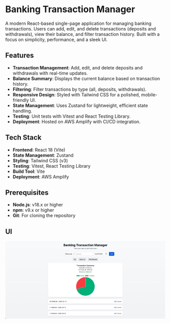# Banking Transaction Manager

A modern React-based single-page application for managing banking transactions. Users can add, edit, and delete transactions (deposits and withdrawals), view their balance, and filter transaction history. Built with a focus on simplicity, performance, and a sleek UI.

## Features
- **Transaction Management**: Add, edit, and delete deposits and withdrawals with real-time updates.
- **Balance Summary**: Displays the current balance based on transaction history.
- **Filtering**: Filter transactions by type (all, deposits, withdrawals).
- **Responsive Design**: Styled with Tailwind CSS for a polished, mobile-friendly UI.
- **State Management**: Uses Zustand for lightweight, efficient state handling.
- **Testing**: Unit tests with Vitest and React Testing Library.
- **Deployment**: Hosted on AWS Amplify with CI/CD integration.

## Tech Stack
- **Frontend**: React 18 (Vite)
- **State Management**: Zustand
- **Styling**: Tailwind CSS (v3)
- **Testing**: Vitest, React Testing Library
- **Build Tool**: Vite
- **Deployment**: AWS Amplify

## Prerequisites
- **Node.js**: v18.x or higher
- **npm**: v9.x or higher
- **Git**: For cloning the repository

## UI
![Screenshot](/app-screenshot.png)
